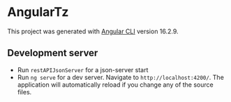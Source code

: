# AngularTz

This project was generated with [Angular CLI](https://github.com/angular/angular-cli) version 16.2.9.

## Development server
 - Run `restAPIJsonServer` for a json-server start
 - Run `ng serve` for a dev server. Navigate to `http://localhost:4200/`. The application will automatically reload if you change any of the source files.
